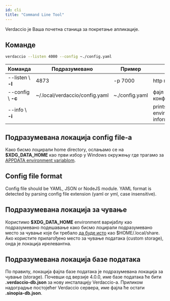 ```yaml
---
id: cli
title: "Command Line Tool"
---
```


Verdaccio је Ваша почетна станица за покретање апликације.

## Команде

```bash
verdaccio --listen 4000 --config ~./config.yaml
```

| Команда            | Подразумевано                  | Пример         | Опис                                 |
| ------------------ | ------------------------------ | -------------- | ------------------------------------ |
| --listen \ **-l** | 4873                           | -p 7000        | http порт                            |
| --config \ **-c** | ~/.local/verdaccio/config.yaml | ~./config.yaml | фајл за конфигурисање                |
| --info \ **-i**   |                                |                | prints local environment information |

## Подразумевана локација config file-a

Како бисмо лоцирали home directory, ослањамо се на **$XDG_DATA_HOME** као први избор у Windows окружењу где трагамо за [APPDATA environment variablom](https://www.howtogeek.com/318177/what-is-the-appdata-folder-in-windows/).

## Config file format

Config file should be YAML, JSON or NodeJS module. YAML format is detected by parsing config file extension (yaml or yml, case insensitive).

## Подразумевана локација за чување

Користимо **$XDG_DATA_HOME** environment варијаблу као подразумевано подешавање како бисмо лоцирали подразумевано место за чување које би требало [да буде исто](https://askubuntu.com/questions/538526/is-home-local-share-the-default-value-for-xdg-data-home-in-ubuntu-14-04) као $HOME/.local/share. Ако користите прилагођено место за чување података (custom storage), онда је локација ирелевантна.

## Подразумевана локација базе података

По правилу, локација фајла базе података је подразумевана локација за чување (storage). Почевши од верзије 4.0.0, име базе података ће бити **.verdaccio-db.json** за нову инсталацију Verdaccio-a. Приликом надоградње постојећег Verdaccio сервера, име фајла ће остати **.sinopia-db.json**.